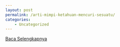 ```yaml
---
layout: post
permalink: /arti-mimpi-ketahuan-mencuri-sesuatu/
categories:
    - Uncategorized
---
```


[Baca Selengkapnya](/03)
